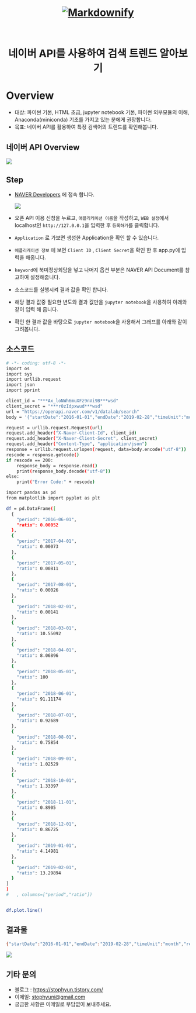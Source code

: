 <h1 align="center">
  <br>
  <a href="https://developers.naver.com/docs/datalab/search/#python"><img src="https://user-images.githubusercontent.com/43984584/53692263-e02bc400-3dcf-11e9-983c-0cf6fefc3ac2.png" alt="Markdownify" width=""></a>
  <br>
  
  <br>
</h1>

<h1 align="center"> 네이버 API를 사용하여 검색 트렌드 알아보기
</p>

# Overview

- 대상: 파이썬 기본, HTML 초급, jupyter notebook 기본, 파이썬 외부모듈의 이해, Anaconda(miniconda) 기초를 가지고 있는 분에게 권장합니다.
- 목표: 네이버 API를 활용하여 특정 검색어의 트렌드를 확인해봅니다.

## 네이버 API Overview

<img src="https://user-images.githubusercontent.com/43984584/53692263-e02bc400-3dcf-11e9-983c-0cf6fefc3ac2.png">

## Step

- [NAVER Developers](https://developers.naver.com/products/datalab/) 에 접속 합니다.

  <img src="https://user-images.githubusercontent.com/43984584/53692411-c2139300-3dd2-11e9-81a3-99c7e2f4a8d1.png">

- 오픈 API 이용 신청을 누르고, `애플리케이션 이름`을 작성하고, `WEB 설정`에서 localhost인 `http://127.0.0.1`을 입력한 후 `등록하기`를 클릭합니다.
- `Application` 로 가보면 생성한 Application을 확인 할 수 있습니다.
- `애플리케이션 정보` 에 보면 `Client ID` , `Client Secret`을 확인 한 후 app.py에 입력을 해줍니다.
- `keyword`에 북미정상회담을 넣고 나머지 옵션 부분은 NAVER API Document를 참고하여 설정해줍니다.
- 소스코드를 실행시켜 결과 값을 확인 합니다.
- 해당 결과 값중 필요한 년도와 결과 값만을 `jupyter notebook`을 사용하여 아래와 같이 입력 해 줍니다.
- 확인 한 결과 값을 바탕으로 `jupyter notebook`을 사용해서 그래프를 아래와 같이 그려봅니다.

## 소스코드

```bash
# -*- coding: utf-8 -*-
import os
import sys
import urllib.request
import json
import pprint

client_id = "***Ax_loNWh6muXFz9nVi9B***wsd"
client_secret = "***r0zIdpxwud***wsd"
url = "https://openapi.naver.com/v1/datalab/search"
body = '{"startDate":"2016-01-01","endDate":"2019-02-28","timeUnit":"month","keywordGroups":[{"groupName":"북미정상회담","keywords":["북미정상회담"]}],"device":"","ages":["1","2","3","4","5","6","7","8","9","10","11"],"gender":""}'

request = urllib.request.Request(url)
request.add_header("X-Naver-Client-Id", client_id)
request.add_header("X-Naver-Client-Secret", client_secret)
request.add_header("Content-Type", "application/json")
response = urllib.request.urlopen(request, data=body.encode("utf-8"))
rescode = response.getcode()
if rescode == 200:
    response_body = response.read()
    print(response_body.decode("utf-8"))
else:
    print("Error Code:" + rescode)
```

```bash
import pandas as pd
from matplotlib import pyplot as plt

df = pd.DataFrame([
  {
    "period": "2016-06-01",
    "ratio": 0.00052
  },
  {
    "period": "2017-04-01",
    "ratio": 0.00073
  },
  {
    "period": "2017-05-01",
    "ratio": 0.00811
  },
  {
    "period": "2017-08-01",
    "ratio": 0.00026
  },
  {
    "period": "2018-02-01",
    "ratio": 0.00141
  },
  {
    "period": "2018-03-01",
    "ratio": 10.55092
  },
  {
    "period": "2018-04-01",
    "ratio": 8.06896
  },
  {
    "period": "2018-05-01",
    "ratio": 100
  },
  {
    "period": "2018-06-01",
    "ratio": 91.11174
  },
  {
    "period": "2018-07-01",
    "ratio": 0.92689
  },
  {
    "period": "2018-08-01",
    "ratio": 0.75854
  },
  {
    "period": "2018-09-01",
    "ratio": 1.02529
  },
  {
    "period": "2018-10-01",
    "ratio": 1.33397
  },
  {
    "period": "2018-11-01",
    "ratio": 0.8905
  },
  {
    "period": "2018-12-01",
    "ratio": 0.86725
  },
  {
    "period": "2019-01-01",
    "ratio": 4.14981
  },
  {
    "period": "2019-02-01",
    "ratio": 13.29894
  }
]
)
#   , columns=["period","ratio"])


df.plot.line()

```

## 결과물

```bash
{"startDate":"2016-01-01","endDate":"2019-02-28","timeUnit":"month","results":[{"title":"북미정상회담","keywords":["북미정상회담"],"data":[{"period":"2016-06-01","ratio":0.00052},{"period":"2017-04-01","ratio":0.00073},{"period":"2017-05-01","ratio":0.00811},{"period":"2017-08-01","ratio":0.00026},{"period":"2018-02-01","ratio":0.00141},{"period":"2018-03-01","ratio":10.55092},{"period":"2018-04-01","ratio":8.06896},{"period":"2018-05-01","ratio":100},{"period":"2018-06-01","ratio":91.11174},{"period":"2018-07-01","ratio":0.92689},{"period":"2018-08-01","ratio":0.75854},{"period":"2018-09-01","ratio":1.02529},{"period":"2018-10-01","ratio":1.33397},{"period":"2018-11-01","ratio":0.8905},{"period":"2018-12-01","ratio":0.86725},{"period":"2019-01-01","ratio":4.14981},{"period":"2019-02-01","ratio":27.52107}]}]}
```

<img src="https://user-images.githubusercontent.com/43984584/53606957-1ca8c580-3c00-11e9-9691-29ea729b1e98.png">

## 기타 문의

- 블로그 : https://stophyun.tistory.com/
- 이메일: stophyuni@gmail.com
- 궁금한 사항은 이메일로 부담없이 보내주세요.
